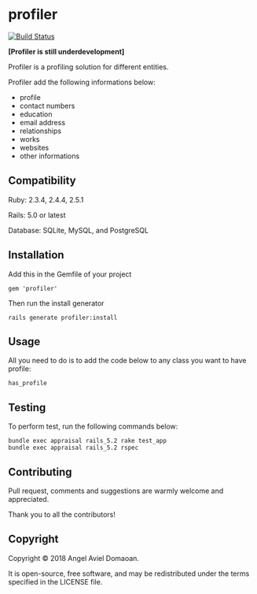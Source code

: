 profiler
=========

[![Build Status](https://travis-ci.org/tenshiAMD/profiler.svg?branch=master)](https://travis-ci.org/tenshiAMD/profiler)

**[Profiler is still underdevelopment]**

Profiler is a profiling solution for different entities.

Profiler add the following informations below:
* profile
* contact numbers
* education
* email address
* relationships
* works
* websites
* other informations

## Compatibility
Ruby: 2.3.4, 2.4.4, 2.5.1

Rails: 5.0 or latest

Database: SQLite, MySQL, and PostgreSQL

## Installation
Add this in the Gemfile of your project
```
gem 'profiler'
```

Then run the install generator
```
rails generate profiler:install 
```

## Usage
All you need to do is to add the code below to any class you want to have profile:
```
has_profile
```

## Testing
To perform test, run the following commands below:
```
bundle exec appraisal rails_5.2 rake test_app 
bundle exec appraisal rails_5.2 rspec
```

## Contributing
Pull request, comments and suggestions are warmly welcome and appreciated.

Thank you to all the contributors!

## Copyright
Copyright © 2018 Angel Aviel Domaoan. 

It is open-source, free software, and may be
redistributed under the terms specified in the LICENSE file.

